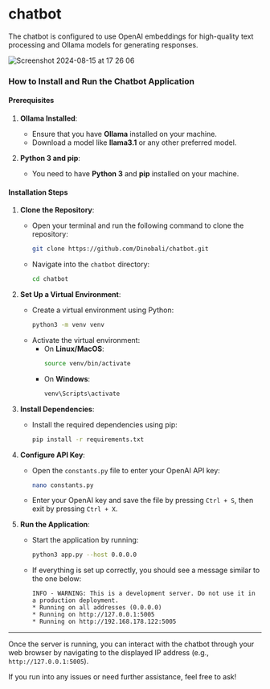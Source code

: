 # chatbot
The chatbot is configured to use OpenAI embeddings for high-quality text processing and Ollama models for generating responses.



![Screenshot 2024-08-15 at 17 26 06](https://github.com/user-attachments/assets/c02c3e1e-6827-445d-8692-68da09db1ba4)




### How to Install and Run the Chatbot Application

#### Prerequisites

1. **Ollama Installed**:
   - Ensure that you have **Ollama** installed on your machine.
   - Download a model like **llama3.1** or any other preferred model.

2. **Python 3 and pip**:
   - You need to have **Python 3** and **pip** installed on your machine.

#### Installation Steps

1. **Clone the Repository**:
   - Open your terminal and run the following command to clone the repository:
     ```bash
     git clone https://github.com/Dinobali/chatbot.git
     ```
   - Navigate into the `chatbot` directory:
     ```bash
     cd chatbot
     ```

2. **Set Up a Virtual Environment**:
   - Create a virtual environment using Python:
     ```bash
     python3 -m venv venv
     ```
   - Activate the virtual environment:
     - On **Linux/MacOS**:
       ```bash
       source venv/bin/activate
       ```
     - On **Windows**:
       ```bash
       venv\Scripts\activate
       ```

3. **Install Dependencies**:
   - Install the required dependencies using pip:
     ```bash
     pip install -r requirements.txt
     ```

4. **Configure API Key**:
   - Open the `constants.py` file to enter your OpenAI API key:
     ```bash
     nano constants.py
     ```
   - Enter your OpenAI key and save the file by pressing `Ctrl + S`, then exit by pressing `Ctrl + X`.

5. **Run the Application**:
   - Start the application by running:
     ```bash
     python3 app.py --host 0.0.0.0
     ```
   - If everything is set up correctly, you should see a message similar to the one below:
     ```plaintext
     INFO - WARNING: This is a development server. Do not use it in a production deployment.
     * Running on all addresses (0.0.0.0)
     * Running on http://127.0.0.1:5005
     * Running on http://192.168.178.122:5005
     ```

---

Once the server is running, you can interact with the chatbot through your web browser by navigating to the displayed IP address (e.g., `http://127.0.0.1:5005`).

If you run into any issues or need further assistance, feel free to ask!
